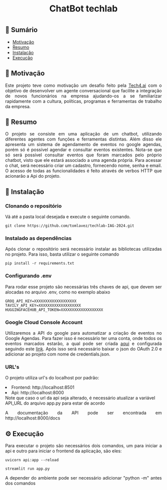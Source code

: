 <h1 align = "center"> ChatBot techlab <h1>

## 📝 Sumário

- [Motivação](#-motivação)
- [Resumo](#-resumo)
- [Instalação](#️-instalação)
- [Execução](#️-execução)

## 🤩 Motivação

<p align = "justify">Este projeto teve como motivação um desafio feito pela <a href="https://www.tech4h.com.br/">Tech4.ai</a> com o objetivo de desenvolver um agente conversacional que facilite a integração de novos funcionários na empresa ajudando-os a se familiarizar rapidamente com a cultura, políticas, programas e ferramentas de trabalho da empresa.</p>

## 📝 Resumo

<p align = "justify">O projeto se consiste em uma aplicação de um chatbot, utilizando diferentes agentes com funções e ferramentas distintas. Além disso ele apresenta um sistema de agendamento de eventos no google agendas, porém só é possível agendar e consultar eventos existentes. Nota-se que só será possível consultar eventos que foram marcados pelo próprio chatbot, visto que ele estará associado a uma agenda própria. Para acessar o chat, será necessário criar um cadastro, fornecendo nome, senha e email. O acesso de todas as funcionalidades é feito através de verbos HTTP que acionarão a Api do projeto.</p>

## 🔧 Instalação

### Clonando o repositório

<p align = "justify">Vá até a pasta local desejada e execute o seguinte comando.</p>

```
git clone https://github.com/tomlavez/techlab-IAG-2024.git
```

### Instalado as dependências

<p align = "justify">Após clonar o repositório será necessário instalar as bibliotecas utilizadas no projeto. Para isso, basta utilizar o seguinte comando</p>

```
pip install -r requirements.txt
```

### Configurando .env

<p align = "justify">Para rodar esse projeto são necessárias três chaves de api, que devem ser alocadas no arquivo .env, como no exemplo abaixo</p>

```
GROQ_API_KEY=XXXXXXXXXXXXXXXXXXX
TAVILY_API_KEY=XXXXXXXXXXXXXXXXXXX
HUGGINGFACEHUB_API_TOKEN=XXXXXXXXXXXXXXXXXXX
```

### Google Cloud Console Account

<p align = "justify"> Utilizaremos a API do google para automatizar a criação de eventos no Google Agendas. Para fazer isso é necessário ter uma conta, onde todos os eventos marcados estarão, a qual pode ser criada <a href="https://console.cloud.google.com/welcome/new">aqui</a> e configurada seguindo este <a href="https://developers.google.com/calendar/api/quickstart/python?hl=pt-br">link</a>. Após isso será necessário baixar o json do OAuth 2.0 e adicionar ao projeto com nome de credentials.json.

### URL's

<p align = "justify"> O projeto utiliza url's do localhost por padrão: <li> Frontend: http://localhost:8501 </li>
<li> Api: http://localhost:8000 </li>
Note que caso o url da api seja alterado, é necessário atualizar a variável API_URL do arquivo app.py para estar de acordo
</p>
<p align = "justify"> A documentação da API pode ser encontrada em http://localhost:8000/docs </p>

## ⚙️ Execução

<p align = "justify"> Para executar o projeto são necessários dois comandos, um para iniciar a api e outro para iniciar o frontend da aplicação, são eles: </p>

```
uvicorn api:app --reload

streamlit run app.py
```

<p align = "justify"> A depender do ambiente pode ser necessário adicionar "python -m" antes dos comandos </p>

